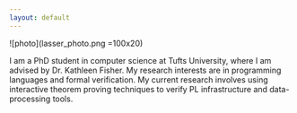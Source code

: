 ```yaml
---
layout: default
---
```


![photo](lasser_photo.png =100x20)

I am a PhD student in computer science at Tufts University, where I am advised
by Dr. Kathleen Fisher. My research interests are in programming languages and formal
verification. My current research involves using interactive theorem proving techniques
to verify PL infrastructure and data-processing tools. 
